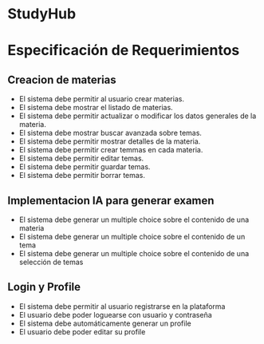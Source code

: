 # StudyHub
# Especificación de Requerimientos 
## Creacion de materias 
- El sistema debe permitir al usuario crear materias.
- El sistema debe mostrar el listado de materias.
- El sistema debe permitir actualizar o modificar los datos generales de la materia.
- El sistema debe mostrar buscar avanzada sobre temas.
- El sistema debe permitir mostrar detalles de la materia.
- El sistema debe permitir crear temmas en cada materia.
- El sistema debe permitir editar temas.
- El sistema debe permitir guardar temas.
- El sistema debe permitir borrar temas.

## Implementacion IA para generar examen
- El sistema debe generar un multiple choice sobre el contenido de una materia
- El sistema debe generar un multiple choice sobre el contenido de un tema
- El sistema debe generar un multiple choice sobre el contenido de una selección de temas 

## Login y Profile
- El sistema debe permitir al usuario registrarse en la plataforma
- El usuario debe poder loguearse con usuario y contraseña
- El sistema debe automáticamente generar un profile
- El usuario debe poder editar su profile